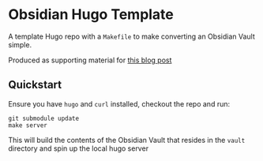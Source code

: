 # Obsidian Hugo Template

A template Hugo repo with a `Makefile` to make converting an Obsidian Vault simple.

Produced as supporting material for [this blog post](https://www.darrelltaylor.com/article/blog-build/)

## Quickstart

Ensure you have `hugo` and `curl` installed, checkout the repo and run:
```shell
git submodule update
make server
```
This will build the contents of the Obsidian Vault that resides in the `vault` directory and spin up the local hugo server
